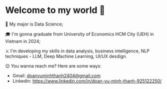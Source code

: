 # Welcome to my world 🤗
🌟 My major is Data Science;

🎓 I'm gonna graduate from University of Economics HCM City (UEH) in Vietnam in 2024;

⚔️ I'm developing my skills in data analysis, business intelligence, NLP techniques - LLM, Deep Machine Learning, UI/UX desdign.

😉 You wanna reach me? Here are some ways:
* Gmail: doanvuminhthanh2404@gmail.com
* Linkedin: https://www.linkedin.com/in/doan-vu-minh-thanh-925122250/
